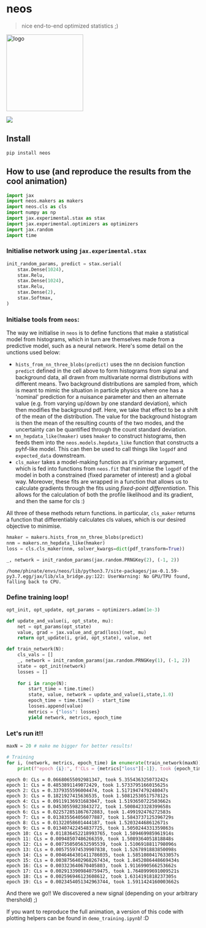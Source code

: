 # neos
> nice end-to-end optimized statistics ;)


<img src="neos_logo.png" alt="logo" width="200" align="middle">

![](training.gif)

## Install
`pip install neos`

## How to use (and reproduce the results from the cool animation)

```python
import jax
import neos.makers as makers
import neos.cls as cls
import numpy as np
import jax.experimental.stax as stax
import jax.experimental.optimizers as optimizers
import jax.random
import time
```

### Initialise network using `jax.experimental.stax`

```python
init_random_params, predict = stax.serial(
    stax.Dense(1024),
    stax.Relu,
    stax.Dense(1024),
    stax.Relu,
    stax.Dense(2),
    stax.Softmax,
)
```

### Initialse tools from `neos`:

The way we initialise in `neos` is to define functions that make a statistical model from histograms, which in turn are themselves made from a predictive model, such as a neural network. Here's some detail on the unctions used below:

- `hists_from_nn_three_blobs(predict)` uses the nn decision function `predict` defined in the cell above to form histograms from signal and background data, all drawn from multivariate normal distributions with different means. Two background distributions are sampled from, which is meant to mimic the situation in particle physics where one has a 'nominal' prediction for a nuisance parameter and then an alternate value (e.g. from varying up/down by one standard deviation), which then modifies the background pdf. Here, we take that effect to be a shift of the mean of the distribution. The value for the background histogram is then the mean of the resulting counts of the two modes, and the uncertainty can be quantified through the count standard deviation.
- `nn_hepdata_like(hmaker)` uses `hmaker` to construct histograms, then feeds them into the `neos.models.hepdata_like` function that constructs a pyhf-like model. This can then be used to call things like `logpdf` and `expected_data` downstream.
- `cls_maker` takes a model-making function as it's primary argument, which is fed into functions from `neos.fit` that minimise the `logpdf` of the model in both a constrained (fixed parameter of interest) and a global way. Moreover, these fits are wrapped in a function that allows us to calculate gradients through the fits using *fixed-point differentiation*. This allows for the calculation of both the profile likelihood and its gradient, and then the same for cls :)

All three of these methods return functions. in particular, `cls_maker` returns a function that differentiably calculates cls values, which is our desired objective to minimise.

```python
hmaker = makers.hists_from_nn_three_blobs(predict)
nnm = makers.nn_hepdata_like(hmaker)
loss = cls.cls_maker(nnm, solver_kwargs=dict(pdf_transform=True))
```

```python
_, network = init_random_params(jax.random.PRNGKey(2), (-1, 2))
```

    /home/phinate/envs/neos/lib/python3.7/site-packages/jax-0.1.59-py3.7.egg/jax/lib/xla_bridge.py:122: UserWarning: No GPU/TPU found, falling back to CPU.


### Define training loop!

```python
opt_init, opt_update, opt_params = optimizers.adam(1e-3)

def update_and_value(i, opt_state, mu):
    net = opt_params(opt_state)
    value, grad = jax.value_and_grad(loss)(net, mu)
    return opt_update(i, grad, opt_state), value, net

def train_network(N):
    cls_vals = []
    _, network = init_random_params(jax.random.PRNGKey(1), (-1, 2))
    state = opt_init(network)
    losses = []
    
    for i in range(N):
        start_time = time.time()
        state, value, network = update_and_value(i,state,1.0)
        epoch_time = time.time() - start_time
        losses.append(value)
        metrics = {"loss": losses}
        yield network, metrics, epoch_time
```

### Let's run it!!

```python
maxN = 20 # make me bigger for better results!

# Training
for i, (network, metrics, epoch_time) in enumerate(train_network(maxN)):
    print(f"epoch {i}:", f'CLs = {metrics["loss"][-1]}, took {epoch_time}s') 
```

    epoch 0: CLs = 0.06680655092981347, took 5.355436325073242s
    epoch 1: CLs = 0.4853891149072429, took 1.5733795166015625s
    epoch 2: CLs = 0.3379355596004474, took 1.5171947479248047s
    epoch 3: CLs = 0.1821927415636535, took 1.5081253051757812s
    epoch 4: CLs = 0.09119136931683047, took 1.5193650722503662s
    epoch 5: CLs = 0.04530559823843272, took 1.5008423328399658s
    epoch 6: CLs = 0.022572851867672883, took 1.499192476272583s
    epoch 7: CLs = 0.013835564056077887, took 1.5843737125396729s
    epoch 8: CLs = 0.01322058601444187, took 1.520324468612671s
    epoch 9: CLs = 0.013407422454837725, took 1.5050244331359863s
    epoch 10: CLs = 0.011836452218993765, took 1.509469985961914s
    epoch 11: CLs = 0.00948507486266359, took 1.5089364051818848s
    epoch 12: CLs = 0.007350505632595539, took 1.5106918811798096s
    epoch 13: CLs = 0.005755974539907838, took 1.5267891883850098s
    epoch 14: CLs = 0.0046464301411786035, took 1.5851080417633057s
    epoch 15: CLs = 0.0038756402968267434, took 1.8452086448669434s
    epoch 16: CLs = 0.003323640670405803, took 1.9116990566253662s
    epoch 17: CLs = 0.0029133909840759475, took 1.7648999691009521s
    epoch 18: CLs = 0.002596946123608612, took 1.6314191818237305s
    epoch 19: CLs = 0.0023454051342963744, took 1.5911424160003662s


And there we go!! We discovered a new signal (depending on your arbitrary thershold) ;)

If you want to reproduce the full animation, a version of this code with plotting helpers can be found in `demo_training.ipynb`! :D
